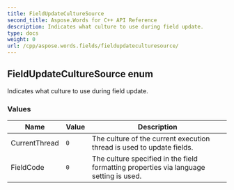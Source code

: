 ```yaml
---
title: FieldUpdateCultureSource
second_title: Aspose.Words for C++ API Reference
description: Indicates what culture to use during field update. 
type: docs
weight: 0
url: /cpp/aspose.words.fields/fieldupdateculturesource/
---
```

## FieldUpdateCultureSource enum


Indicates what culture to use during field update.

### Values

| Name | Value | Description |
| --- | --- | --- |
| CurrentThread | `0` | The culture of the current execution thread is used to update fields. |
| FieldCode | `0` | The culture specified in the field formatting properties via language setting is used. |

